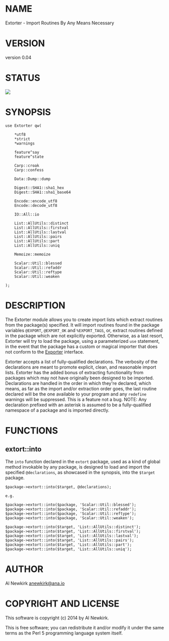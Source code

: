 # NAME

Extorter - Import Routines By Any Means Necessary

# VERSION

version 0.04

# STATUS

<a href="https://travis-ci.org/alnewkirk/Extorter"><img src="https://travis-ci.org/alnewkirk/Extorter.svg?branch=master"></a>

# SYNOPSIS

    use Extorter qw(

        *utf8
        *strict
        *warnings

        feature^say
        feature^state

        Carp::croak
        Carp::confess

        Data::Dump::dump

        Digest::SHA1::sha1_hex
        Digest::SHA1::sha1_base64

        Encode::encode_utf8
        Encode::decode_utf8

        IO::All::io

        List::AllUtils::distinct
        List::AllUtils::firstval
        List::AllUtils::lastval
        List::AllUtils::pairs
        List::AllUtils::part
        List::AllUtils::uniq

        Memoize::memoize

        Scalar::Util::blessed
        Scalar::Util::refaddr
        Scalar::Util::reftype
        Scalar::Util::weaken

    );

# DESCRIPTION

The Extorter module allows you to create import lists which extract routines
from the package(s) specified. It will import routines found in the package
variables `@EXPORT`, `@EXPORT_OK` and `%EXPORT_TAGS`, or, extract routines
defined in the package which are not explicitly exported. Otherwise, as a last
resort, Extorter will try to load the package, using a parameterized `use`
statement, in the event that the package has a custom or magical importer that
does not conform to the [Exporter](https://metacpan.org/pod/Exporter) interface.

Extorter accepts a list of fully-qualified declarations. The verbosity of the
declarations are meant to promote explicit, clean, and reasonable import lists.
Extorter has the added bonus of extracting functionality from packages which may
not have originally been designed to be imported. Declarations are handled in
the order in which they're declared, which means, as far as the import and/or
extraction order goes, the last routine declared will be the one available to
your program and any `redefine` warnings will be suppressed. This is a feature
not a bug. NOTE: Any declaration prefixed with an asterisk is assumed to be a
fully-qualified namespace of a package and is imported directly.

# FUNCTIONS

## extort::into

The `into` function declared in the `extort` package, used as a kind of global
method invokable by any package, is designed to load and import the specified
`@declarations`, as showcased in the synopsis, into the `$target` package.

    $package->extort::into($target, @declarations);

    e.g.

    $package->extort::into($package, 'Scalar::Util::blessed');
    $package->extort::into($package, 'Scalar::Util::refaddr');
    $package->extort::into($package, 'Scalar::Util::reftype');
    $package->extort::into($package, 'Scalar::Util::weaken');

    $package->extort::into($target, 'List::AllUtils::distinct');
    $package->extort::into($target, 'List::AllUtils::firstval');
    $package->extort::into($target, 'List::AllUtils::lastval');
    $package->extort::into($target, 'List::AllUtils::pairs');
    $package->extort::into($target, 'List::AllUtils::part');
    $package->extort::into($target, 'List::AllUtils::uniq');

# AUTHOR

Al Newkirk <anewkirk@ana.io>

# COPYRIGHT AND LICENSE

This software is copyright (c) 2014 by Al Newkirk.

This is free software; you can redistribute it and/or modify it under
the same terms as the Perl 5 programming language system itself.
